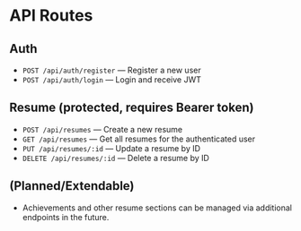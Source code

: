 # API Routes

## Auth
- `POST /api/auth/register` — Register a new user
- `POST /api/auth/login` — Login and receive JWT

## Resume (protected, requires Bearer token)
- `POST /api/resumes` — Create a new resume
- `GET /api/resumes` — Get all resumes for the authenticated user
- `PUT /api/resumes/:id` — Update a resume by ID
- `DELETE /api/resumes/:id` — Delete a resume by ID

## (Planned/Extendable)
- Achievements and other resume sections can be managed via additional endpoints in the future.
